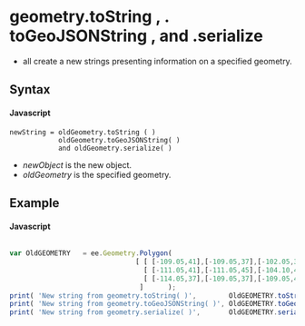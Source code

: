 # geometry.toString ,   . toGeoJSONString ,    and  .serialize

- all create a new strings presenting information on a specified geometry.

## Syntax

#### Javascript
```
newString = oldGeometry.toString ( )
            oldGeometry.toGeoJSONString( )
            and oldGeometry.serialize( )

```

- *newObject* is the new object.
- *oldGeometry* is the specified geometry.

## Example

#### Javascript
```javascript

var OldGEOMETRY   = ee.Geometry.Polygon(
                               [ [ [-109.05,41],[-109.05,37],[-102.05,37],[-102.05,41] ], 
                                 [ [-111.05,41],[-111.05,45],[-104.10,45],[-104.10,41] ],
                                 [ [-114.05,37],[-109.05,37],[-109.05,41],[-111.05,41],[-111.05,42],[-114.05,42.0] ]
                                ]      );
print( 'New string from geometry.toString( )',        OldGEOMETRY.toString( )        );
print( 'New string from geometry.toGeoJSONString( )', OldGEOMETRY.toGeoJSONString( ) );
print( 'New string from geometry.serialize( )',       OldGEOMETRY.serialize( )       );

```
